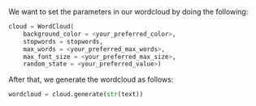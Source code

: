 <!--title={Creating The Wordcloud}-->

We want to set the parameters in our wordcloud by doing the following:

```python
cloud = WordCloud(
	background_color = <your_preferred_color>,
	stopwords = stopwords,
	max_words = <your_preferred_max_words>,
	max_font_size = <your_preferred_max_size>,
	random_state = <your_preferred_value>)
```

After that, we generate the wordcloud as follows:

```python
wordcloud = cloud.generate(str(text))
```



